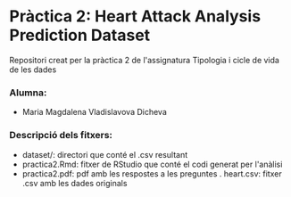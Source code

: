 # Pràctica 2: Heart Attack Analysis Prediction Dataset
Repositori creat per la pràctica 2 de l'assignatura Tipologia i cicle de vida de les dades

### Alumna:
 - Maria Magdalena Vladislavova Dicheva

### Descripció dels fitxers:
 - dataset/: directori que conté el .csv resultant
 - practica2.Rmd: fitxer de RStudio que conté el codi generat per l'anàlisi
 - practica2.pdf: pdf amb les respostes a les preguntes
. heart.csv: fitxer .csv amb les dades originals
